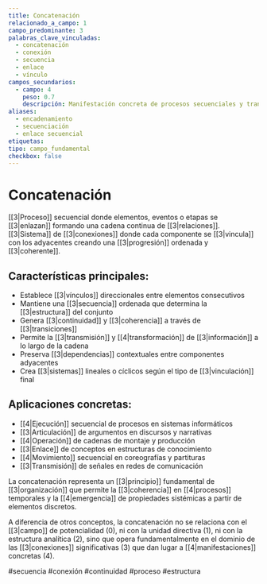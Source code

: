 ```yaml
---
title: Concatenación
relacionado_a_campo: 1
campo_predominante: 3
palabras_clave_vinculadas:
  - concatenación
  - conexión
  - secuencia
  - enlace
  - vínculo
campos_secundarios:
  - campo: 4
    peso: 0.7
    descripción: Manifestación concreta de procesos secuenciales y transformaciones
aliases:
  - encadenamiento
  - secuenciación
  - enlace secuencial
etiquetas: 
tipo: campo_fundamental
checkbox: false
---
```

# Concatenación

[[3|Proceso]] secuencial donde elementos, eventos o etapas se [[3|enlazan]] formando una cadena continua de [[3|relaciones]]. [[3|Sistema]] de [[3|conexiones]] donde cada componente se [[3|vincula]] con los adyacentes creando una [[3|progresión]] ordenada y [[3|coherente]].

## Características principales:

- Establece [[3|vínculos]] direccionales entre elementos consecutivos
- Mantiene una [[3|secuencia]] ordenada que determina la [[3|estructura]] del conjunto
- Genera [[3|continuidad]] y [[3|coherencia]] a través de [[3|transiciones]]
- Permite la [[3|transmisión]] y [[4|transformación]] de [[3|información]] a lo largo de la cadena
- Preserva [[3|dependencias]] contextuales entre componentes adyacentes
- Crea [[3|sistemas]] lineales o cíclicos según el tipo de [[3|vinculación]] final

## Aplicaciones concretas:

- [[4|Ejecución]] secuencial de procesos en sistemas informáticos
- [[3|Articulación]] de argumentos en discursos y narrativas
- [[4|Operación]] de cadenas de montaje y producción
- [[3|Enlace]] de conceptos en estructuras de conocimiento
- [[4|Movimiento]] secuencial en coreografías y partituras
- [[3|Transmisión]] de señales en redes de comunicación

La concatenación representa un [[3|principio]] fundamental de [[3|organización]] que permite la [[3|coherencia]] en [[4|procesos]] temporales y la [[4|emergencia]] de propiedades sistémicas a partir de elementos discretos.

A diferencia de otros conceptos, la concatenación no se relaciona con el [[3|campo]] de potencialidad (0), ni con la unidad directiva (1), ni con la estructura analítica (2), sino que opera fundamentalmente en el dominio de las [[3|conexiones]] significativas (3) que dan lugar a [[4|manifestaciones]] concretas (4).

#secuencia #conexión #continuidad #proceso #estructura
